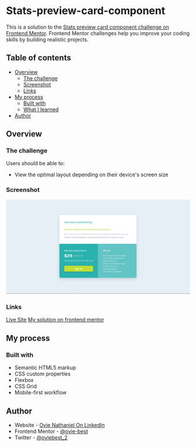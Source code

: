 # Stats-preview-card-component
This is a solution to the [Stats preview card component challenge on Frontend Mentor](https://www.frontendmentor.io/challenges/stats-preview-card-component-8JqbgoU62). Frontend Mentor challenges help you improve your coding skills by building realistic projects. 

## Table of contents

- [Overview](#overview)
  - [The challenge](#the-challenge)
  - [Screenshot](#screenshot)
  - [Links](#links)
- [My process](#my-process)
  - [Built with](#built-with)
  - [What I learned](#what-i-learned)
- [Author](#author)



## Overview

### The challenge

Users should be able to:

- View the optimal layout depending on their device's screen size

### Screenshot

![](./Screenshot.png)


### Links

[Live Site](https://stats-preview-card-component-five-ruddy.vercel.app/)
[My solution on frontend mentor]( https://www.frontendmentor.io/solutions/responsive-stats-preview-section-using-css-grid-5OmTYXLGRH)

## My process

### Built with

- Semantic HTML5 markup
- CSS custom properties
- Flexbox
- CSS Grid
- Mobile-first workflow



## Author

- Website - [Ovie Nathaniel On LinkedIn](https://www.linkedin.com/in/ovie-nathaniel/)
- Frontend Mentor - [@ovie-best](https://www.frontendmentor.io/profile/ovie-best)
- Twitter - [@oviebest_2](https://twitter.com/oviebest_2)
